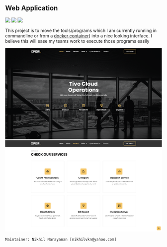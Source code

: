 ## Web Application

![](https://img.shields.io/badge/Python-red)
![](https://img.shields.io/badge/Flask-green)
![](https://img.shields.io/badge/Bootstrap-purple)

This project is to move the tools/programs which I am currently running in commandline or from a [docker container](https://github.com/nikhilvkn/PROJECT-Cloudendpoint-Check))
into a nice looking interface. I believe this will ease my teams work to execute those programs easily

![webapp1](images/webapp1.png)
![webapp2](images/webapp2.png)


```
Maintainer: Nikhil Narayanan [nikhilvkn@yahoo.com]
```

